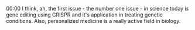 00:00 I think, ah, the first issue -  the number one issue -  in science today is gene editing using CRISPR and it's application in treating genetic conditions. Also, personalized medicine is a really active field in biology.  
